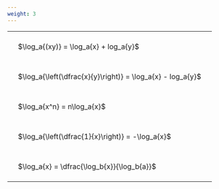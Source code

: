 ```yaml
---
weight: 3
---
```


<style type="text/css">
#T_b30f6 th.col_heading {
  text-align: left;
  font-size: 1em;
}
#T_b30f6 td {
  text-align: left;
  font-size: 1em;
  padding: 1.5em;
}
</style>
<table id="T_b30f6">
  <thead>
  </thead>
  <tbody>
    <tr>
      <td id="T_b30f6_row0_col0" class="data row0 col0" >$\log_a{(xy)} = \log_a{x} + log_a{y}$</td>
    </tr>
    <tr>
      <td id="T_b30f6_row1_col0" class="data row1 col0" >$\log_a{\left(\dfrac{x}{y}\right)} = \log_a{x} - log_a{y}$</td>
    </tr>
    <tr>
      <td id="T_b30f6_row2_col0" class="data row2 col0" >$\log_a{x^n} = n\log_a{x}$</td>
    </tr>
    <tr>
      <td id="T_b30f6_row3_col0" class="data row3 col0" >$\log_a{\left(\dfrac{1}{x}\right)} = -\log_a{x}$</td>
    </tr>
    <tr>
      <td id="T_b30f6_row4_col0" class="data row4 col0" >$\log_a{x} = \dfrac{\log_b{x}}{\log_b{a}}$</td>
    </tr>
  </tbody>
</table>
